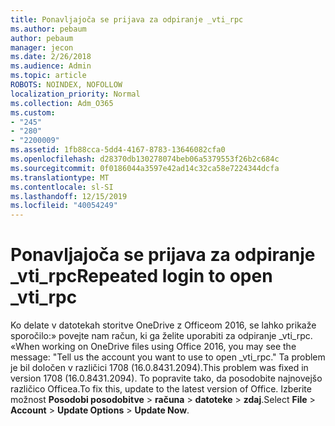 ```yaml
---
title: Ponavljajoča se prijava za odpiranje _vti_rpc
ms.author: pebaum
author: pebaum
manager: jecon
ms.date: 2/26/2018
ms.audience: Admin
ms.topic: article
ROBOTS: NOINDEX, NOFOLLOW
localization_priority: Normal
ms.collection: Adm_O365
ms.custom:
- "245"
- "280"
- "2200009"
ms.assetid: 1fb88cca-5dd4-4167-8783-13646082cfa0
ms.openlocfilehash: d28370db130278074beb06a5379553f26b2c684c
ms.sourcegitcommit: 0f0186044a3597e42ad14c32ca58e7224344dcfa
ms.translationtype: MT
ms.contentlocale: sl-SI
ms.lasthandoff: 12/15/2019
ms.locfileid: "40054249"
---
```

# <a name="repeated-login-to-open-_vti_rpc"></a><span data-ttu-id="41ed6-102">Ponavljajoča se prijava za odpiranje _vti_rpc</span><span class="sxs-lookup"><span data-stu-id="41ed6-102">Repeated login to open _vti_rpc</span></span>

<span data-ttu-id="41ed6-103">Ko delate v datotekah storitve OneDrive z Officeom 2016, se lahko prikaže sporočilo:» povejte nam račun, ki ga želite uporabiti za odpiranje _vti_rpc. «</span><span class="sxs-lookup"><span data-stu-id="41ed6-103">When working on OneDrive files using Office 2016, you may see the message: "Tell us the account you want to use to open _vti_rpc."</span></span> <span data-ttu-id="41ed6-104">Ta problem je bil določen v različici 1708 (16.0.8431.2094).</span><span class="sxs-lookup"><span data-stu-id="41ed6-104">This problem was fixed in version 1708 (16.0.8431.2094).</span></span> <span data-ttu-id="41ed6-105">To popravite tako, da posodobite najnovejšo različico Officea.</span><span class="sxs-lookup"><span data-stu-id="41ed6-105">To fix this, update to the latest version of Office.</span></span> <span data-ttu-id="41ed6-106">Izberite možnost **Posodobi posodobitve** \> **računa** \> **datoteke** \> **zdaj**.</span><span class="sxs-lookup"><span data-stu-id="41ed6-106">Select **File** \> **Account** \> **Update Options** \> **Update Now**.</span></span>
  